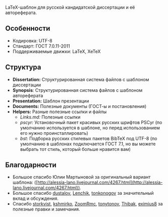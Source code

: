 LaTeX-шаблон для русской кандидатской диссертации и её автореферата.

## Особенности
* Кодировка: UTF-8
* Стандарт: ГОСТ 7.0.11-2011
* Поддерживаемые движки: LaTeX, XeTeX

## Структура
* **Dissertation:** Структурированная система файлов с шаблоном диссертации
* **Synopsis**: Структурированная система файлов с шаблоном автореферата
* **Presentation:** Шаблон презентации
* **Documents:** Полезные документы (ГОСТ-ы и постановления)
* **Helpers:** Разные полезные ссылки и файлы
    * *Links.md:* Полезные ссылки
    * *pscyr:* Установочный пакет красивых русских шрифтов PSCyr (по умолчанию используется в шаблоне, но перед использованием его нужно проинсталлировать)
    * *bst:* Подборка русских стилевых пакетов BibTeX под UTF-8 (по умолчанию в шаблонах подключается ГОСТ 7.1, но вы можете выбрать тот стиль, который больше нравится вам)

## Благодарности
* Большое спасибо Юлии Мартыновой за оригинальный вариант шаблона: ([http://alessia-lano.livejournal.com/4267.html](http://alessia-lano.livejournal.com/4267.html)).
* Большое спасибо [dustalov](https://github.com/dustalov), [Lenchik](https://github.com/Lenchik), [tonkonogov](https://github.com/tonkonogov) за значительный вклад и обсуждения.
* Спасибо [storkvist](https://github.com/storkvist), [kshmirko](https://github.com/kshmirko), [ZoomRmc](https://github.com/ZoomRmc), [tonytonov](https://github.com/tonytonov), [Thibak](https://github.com/Thibak), [eximius8](https://github.com/eximius8) за полезные правки и замечания.